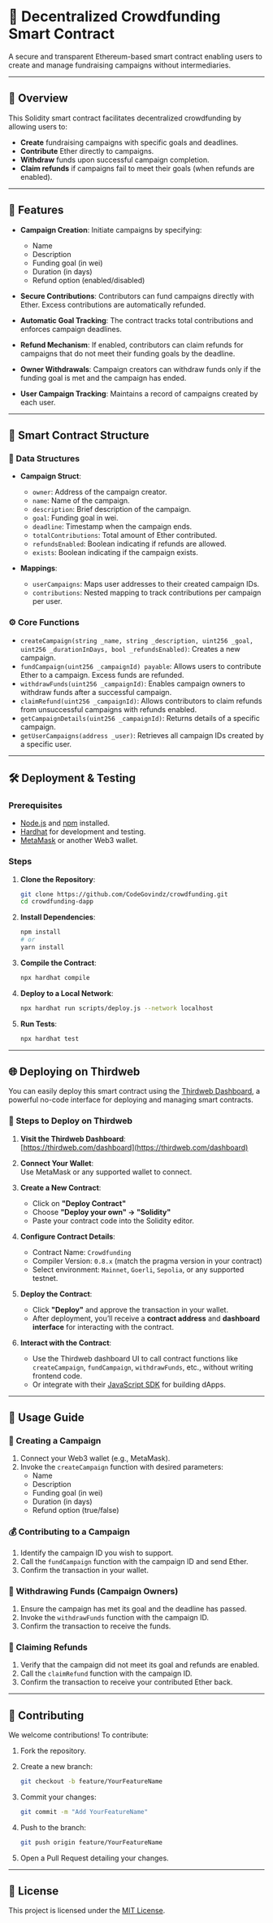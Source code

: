 # 📢 Decentralized Crowdfunding Smart Contract

A secure and transparent Ethereum-based smart contract enabling users to create and manage fundraising campaigns without intermediaries.

---

## 🚀 Overview

This Solidity smart contract facilitates decentralized crowdfunding by allowing users to:

- **Create** fundraising campaigns with specific goals and deadlines.
- **Contribute** Ether directly to campaigns.
- **Withdraw** funds upon successful campaign completion.
- **Claim refunds** if campaigns fail to meet their goals (when refunds are enabled).

---

## 🔧 Features

- **Campaign Creation**: Initiate campaigns by specifying:
  - Name
  - Description
  - Funding goal (in wei)
  - Duration (in days)
  - Refund option (enabled/disabled)

- **Secure Contributions**: Contributors can fund campaigns directly with Ether. Excess contributions are automatically refunded.

- **Automatic Goal Tracking**: The contract tracks total contributions and enforces campaign deadlines.

- **Refund Mechanism**: If enabled, contributors can claim refunds for campaigns that do not meet their funding goals by the deadline.

- **Owner Withdrawals**: Campaign creators can withdraw funds only if the funding goal is met and the campaign has ended.

- **User Campaign Tracking**: Maintains a record of campaigns created by each user.

---

## 🧱 Smart Contract Structure

### 📁 Data Structures

- **Campaign Struct**:
  - `owner`: Address of the campaign creator.
  - `name`: Name of the campaign.
  - `description`: Brief description of the campaign.
  - `goal`: Funding goal in wei.
  - `deadline`: Timestamp when the campaign ends.
  - `totalContributions`: Total amount of Ether contributed.
  - `refundsEnabled`: Boolean indicating if refunds are allowed.
  - `exists`: Boolean indicating if the campaign exists.

- **Mappings**:
  - `userCampaigns`: Maps user addresses to their created campaign IDs.
  - `contributions`: Nested mapping to track contributions per campaign per user.

### ⚙️ Core Functions

- `createCampaign(string _name, string _description, uint256 _goal, uint256 _durationInDays, bool _refundsEnabled)`: Creates a new campaign.
- `fundCampaign(uint256 _campaignId) payable`: Allows users to contribute Ether to a campaign. Excess funds are refunded.
- `withdrawFunds(uint256 _campaignId)`: Enables campaign owners to withdraw funds after a successful campaign.
- `claimRefund(uint256 _campaignId)`: Allows contributors to claim refunds from unsuccessful campaigns with refunds enabled.
- `getCampaignDetails(uint256 _campaignId)`: Returns details of a specific campaign.
- `getUserCampaigns(address _user)`: Retrieves all campaign IDs created by a specific user.

---

## 🛠️ Deployment & Testing

### Prerequisites

- [Node.js](https://nodejs.org/) and [npm](https://www.npmjs.com/) installed.
- [Hardhat](https://hardhat.org/) for development and testing.
- [MetaMask](https://metamask.io/) or another Web3 wallet.

### Steps

1. **Clone the Repository**:
   ```bash
   git clone https://github.com/CodeGovindz/crowdfunding.git
   cd crowdfunding-dapp
   ```

2. **Install Dependencies**:
   ```bash
   npm install
   # or
   yarn install
   ```

3. **Compile the Contract**:
   ```bash
   npx hardhat compile
   ```

4. **Deploy to a Local Network**:
   ```bash
   npx hardhat run scripts/deploy.js --network localhost
   ```

5. **Run Tests**:
   ```bash
   npx hardhat test
   ```

---

## 🌐 Deploying on Thirdweb

You can easily deploy this smart contract using the [Thirdweb Dashboard](https://thirdweb.com/), a powerful no-code interface for deploying and managing smart contracts.

### 🚀 Steps to Deploy on Thirdweb

1. **Visit the Thirdweb Dashboard**:  
   [https://thirdweb.com/dashboard](https://thirdweb.com/dashboard)

2. **Connect Your Wallet**:  
   Use MetaMask or any supported wallet to connect.

3. **Create a New Contract**:
   - Click on **"Deploy Contract"**
   - Choose **"Deploy your own" → "Solidity"**
   - Paste your contract code into the Solidity editor.

4. **Configure Contract Details**:
   - Contract Name: `Crowdfunding`
   - Compiler Version: `0.8.x` (match the pragma version in your contract)
   - Select environment: `Mainnet`, `Goerli`, `Sepolia`, or any supported testnet.

5. **Deploy the Contract**:
   - Click **"Deploy"** and approve the transaction in your wallet.
   - After deployment, you’ll receive a **contract address** and **dashboard interface** for interacting with the contract.

6. **Interact with the Contract**:
   - Use the Thirdweb dashboard UI to call contract functions like `createCampaign`, `fundCampaign`, `withdrawFunds`, etc., without writing frontend code.
   - Or integrate with their [JavaScript SDK](https://portal.thirdweb.com/) for building dApps.

---

## 📄 Usage Guide

### 📝 Creating a Campaign

1. Connect your Web3 wallet (e.g., MetaMask).
2. Invoke the `createCampaign` function with desired parameters:
   - Name
   - Description
   - Funding goal (in wei)
   - Duration (in days)
   - Refund option (true/false)

### 💰 Contributing to a Campaign

1. Identify the campaign ID you wish to support.
2. Call the `fundCampaign` function with the campaign ID and send Ether.
3. Confirm the transaction in your wallet.

### 🏦 Withdrawing Funds (Campaign Owners)

1. Ensure the campaign has met its goal and the deadline has passed.
2. Invoke the `withdrawFunds` function with the campaign ID.
3. Confirm the transaction to receive the funds.

### 🔄 Claiming Refunds

1. Verify that the campaign did not meet its goal and refunds are enabled.
2. Call the `claimRefund` function with the campaign ID.
3. Confirm the transaction to receive your contributed Ether back.

---

## 🤝 Contributing

We welcome contributions! To contribute:

1. Fork the repository.
2. Create a new branch:
   ```bash
   git checkout -b feature/YourFeatureName
   ```

3. Commit your changes:
   ```bash
   git commit -m "Add YourFeatureName"
   ```

4. Push to the branch:
   ```bash
   git push origin feature/YourFeatureName
   ```

5. Open a Pull Request detailing your changes.

---

## 📜 License

This project is licensed under the [MIT License](LICENSE).
